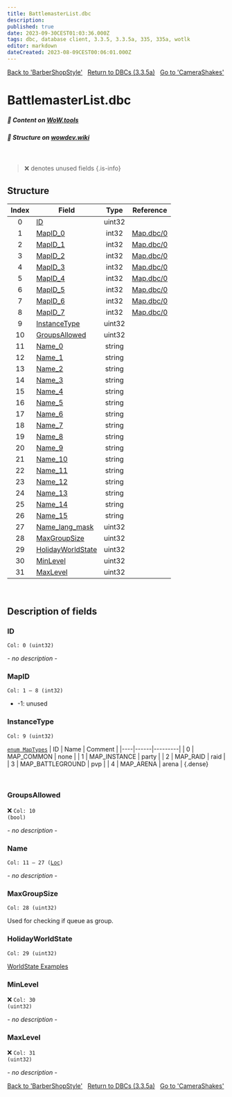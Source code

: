 ```yaml
---
title: BattlemasterList.dbc
description:
published: true
date: 2023-09-30CEST01:03:36.000Z
tags: dbc, database client, 3.3.5, 3.3.5a, 335, 335a, wotlk
editor: markdown
dateCreated: 2023-08-09CEST00:06:01.000Z
---
```

<a href="https://trinitycore.info/files/DBC/335/barbershopstyle" class="mt-5 v-btn v-btn--depressed v-btn--flat v-btn--outlined theme--light v-size--default darkblue--text text--lighten-3"><span class="v-btn__content"><i aria-hidden="true" class="v-icon notranslate v-icon--left mdi mdi-arrow-left theme--light"></i><span>Back to 'BarberShopStyle'</span></span></a>&nbsp;&nbsp;&nbsp;<a href="https://trinitycore.info/files/DBC/335/home" class="mt-5 v-btn v-btn--depressed v-btn--flat v-btn--outlined theme--light v-size--default darkblue--text text--lighten-3"><span class="v-btn__content"><i aria-hidden="true" class="v-icon notranslate v-icon--left mdi mdi-home-outline theme--light"></i><span>Return to DBCs (3.3.5a)</span></span></a>&nbsp;&nbsp;&nbsp;<a href="https://trinitycore.info/files/DBC/335/camerashakes" class="mt-5 v-btn v-btn--depressed v-btn--flat v-btn--outlined theme--light v-size--default darkblue--text text--lighten-3"><span class="v-btn__content"><span>Go to 'CameraShakes'</span><i aria-hidden="true" class="v-icon notranslate v-icon--right mdi mdi-arrow-right theme--light"></i></span></a>

# BattlemasterList.dbc
##### :open_book: Content on [WoW.tools](https://wow.tools/dbc/?dbc=battlemasterlist&build=3.3.5.12340)
##### :pencil: Structure on [wowdev.wiki](https://wowdev.wiki/DB/BattlemasterList)
&nbsp;

> :x: denotes unused fields
{.is-info}


## Structure

| Index | Field | Type | Reference |
| :---: | --- | :---: | --- |
| 0 | [ID](#id) | uint32 |  |
| 1 | [MapID_0](#mapid) | int32 | [Map.dbc/0](/files/DBC/335/map#id) |
| 2 | [MapID_1](#mapid) | int32 | [Map.dbc/0](/files/DBC/335/map#id) |
| 3 | [MapID_2](#mapid) | int32 | [Map.dbc/0](/files/DBC/335/map#id) |
| 4 | [MapID_3](#mapid) | int32 | [Map.dbc/0](/files/DBC/335/map#id) |
| 5 | [MapID_4](#mapid) | int32 | [Map.dbc/0](/files/DBC/335/map#id) |
| 6 | [MapID_5](#mapid) | int32 | [Map.dbc/0](/files/DBC/335/map#id) |
| 7 | [MapID_6](#mapid) | int32 | [Map.dbc/0](/files/DBC/335/map#id) |
| 8 | [MapID_7](#mapid) | int32 | [Map.dbc/0](/files/DBC/335/map#id) |
| 9 | [InstanceType](#instancetype) | uint32 |  |
| 10 | [GroupsAllowed](#groupsallowed) | uint32 |  |
| 11 | [Name_0](#name) | string |  |
| 12 | [Name_1](#name) | string |  |
| 13 | [Name_2](#name) | string |  |
| 14 | [Name_3](#name) | string |  |
| 15 | [Name_4](#name) | string |  |
| 16 | [Name_5](#name) | string |  |
| 17 | [Name_6](#name) | string |  |
| 18 | [Name_7](#name) | string |  |
| 19 | [Name_8](#name) | string |  |
| 20 | [Name_9](#name) | string |  |
| 21 | [Name_10](#name) | string |  |
| 22 | [Name_11](#name) | string |  |
| 23 | [Name_12](#name) | string |  |
| 24 | [Name_13](#name) | string |  |
| 25 | [Name_14](#name) | string |  |
| 26 | [Name_15](#name) | string |  |
| 27 | [Name_lang_mask](#name) | uint32 |  |
| 28 | [MaxGroupSize](#maxgroupsize) | uint32 |  |
| 29 | [HolidayWorldState](#holidayworldstate) | uint32 |  |
| 30 | [MinLevel](#minlevel) | uint32 |  |
| 31 | [MaxLevel](#maxlevel) | uint32 |  |
&nbsp;
## Description of fields

### ID
<code>Col: 0 (uint32)</code>

*- no description -*
&nbsp;

### MapID
<code>Col: 1 &ndash; 8 (int32)</code>

* -1: unused
&nbsp;

### InstanceType
<code>Col: 9 (uint32)</code>

[`enum MapTypes`](https://github.com/TrinityCore/TrinityCore/blob/3.3.5/src/server/shared/DataStores/DBCEnums.h#L333-L340)
| ID | Name | Comment |
|----|------|---------|
| 0 | MAP_COMMON | none |
| 1 | MAP_INSTANCE | party |
| 2 | MAP_RAID | raid |
| 3 | MAP_BATTLEGROUND | pvp |
| 4 | MAP_ARENA | arena |
{.dense}

&nbsp;

### GroupsAllowed
:x: <code>Col: 10 (bool)</code>

*- no description -*
&nbsp;

### Name
<code>Col: 11 &ndash; 27 ([Loc](/how-to/localization))</code>

*- no description -*
&nbsp;

### MaxGroupSize
<code>Col: 28 (uint32)</code>

Used for checking if queue as group.
&nbsp;

### HolidayWorldState
<code>Col: 29 (uint32)</code>

[WorldState Examples](https://trinitycore.info/en/database/335/characters/worldstates#examples)
&nbsp;

### MinLevel
:x: <code>Col: 30 (uint32)</code>

*- no description -*
&nbsp;

### MaxLevel
:x: <code>Col: 31 (uint32)</code>

*- no description -*
&nbsp;

<a href="https://trinitycore.info/files/DBC/335/barbershopstyle" class="mt-5 v-btn v-btn--depressed v-btn--flat v-btn--outlined theme--light v-size--default darkblue--text text--lighten-3"><span class="v-btn__content"><i aria-hidden="true" class="v-icon notranslate v-icon--left mdi mdi-arrow-left theme--light"></i><span>Back to 'BarberShopStyle'</span></span></a>&nbsp;&nbsp;&nbsp;<a href="https://trinitycore.info/files/DBC/335/home" class="mt-5 v-btn v-btn--depressed v-btn--flat v-btn--outlined theme--light v-size--default darkblue--text text--lighten-3"><span class="v-btn__content"><i aria-hidden="true" class="v-icon notranslate v-icon--left mdi mdi-home-outline theme--light"></i><span>Return to DBCs (3.3.5a)</span></span></a>&nbsp;&nbsp;&nbsp;<a href="https://trinitycore.info/files/DBC/335/camerashakes" class="mt-5 v-btn v-btn--depressed v-btn--flat v-btn--outlined theme--light v-size--default darkblue--text text--lighten-3"><span class="v-btn__content"><span>Go to 'CameraShakes'</span><i aria-hidden="true" class="v-icon notranslate v-icon--right mdi mdi-arrow-right theme--light"></i></span></a>
